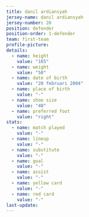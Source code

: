 ```yaml
---
title: danil ardiansyah
jersey-name: danil ardiansyah
jersey-number: 20
position: defender
position-order: 1-defender
team: first-team
profile-picture: 
details:
  - name: height
    value: "165"
  - name: weight
    value: "50"
  - name: date of birth
    value: "20 februari 2004"
  - name: place of birth
    value: "-"
  - name: shoe size
    value: "40"
  - name: preferred foot
    value: "right"
stats:
  - name: match played
    value: "-"
  - name: lineup
    value: "-"
  - name: substitute
    value: "-"
  - name: goal
    value: "-"
  - name: assist
    value: "-"
  - name: yellow card
    value: "-"
  - name: red card
    value: "-"
last-update:
---
```

